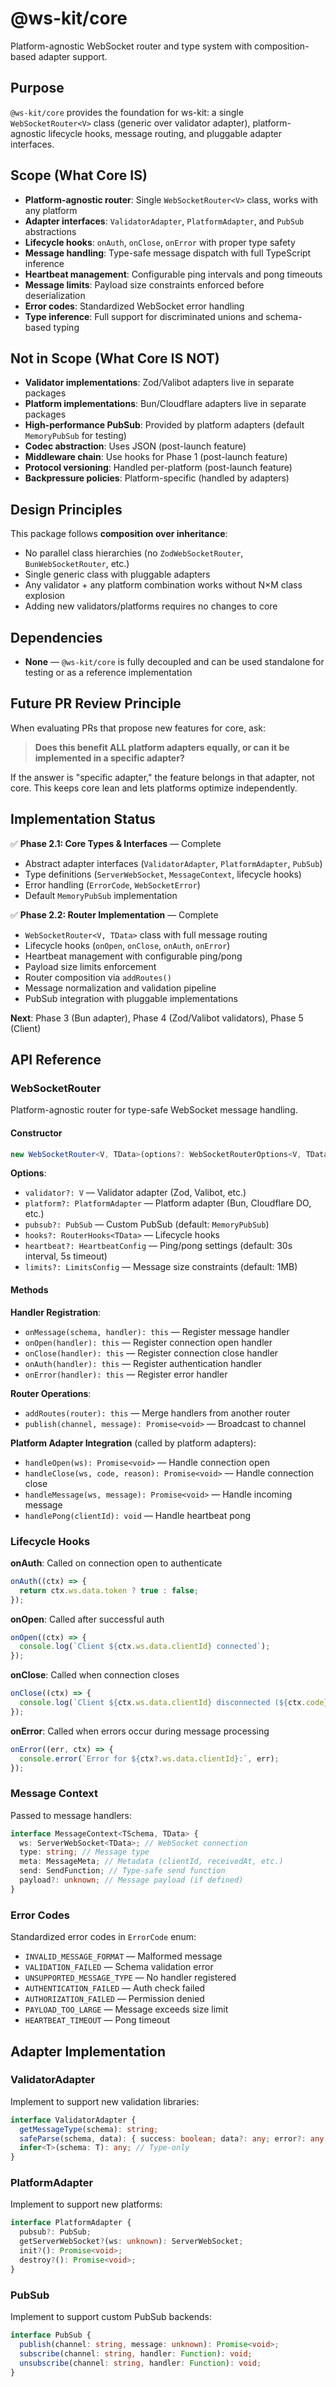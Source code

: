 # @ws-kit/core

Platform-agnostic WebSocket router and type system with composition-based adapter support.

## Purpose

`@ws-kit/core` provides the foundation for ws-kit: a single `WebSocketRouter<V>` class (generic over validator adapter), platform-agnostic lifecycle hooks, message routing, and pluggable adapter interfaces.

## Scope (What Core IS)

- **Platform-agnostic router**: Single `WebSocketRouter<V>` class, works with any platform
- **Adapter interfaces**: `ValidatorAdapter`, `PlatformAdapter`, and `PubSub` abstractions
- **Lifecycle hooks**: `onAuth`, `onClose`, `onError` with proper type safety
- **Message handling**: Type-safe message dispatch with full TypeScript inference
- **Heartbeat management**: Configurable ping intervals and pong timeouts
- **Message limits**: Payload size constraints enforced before deserialization
- **Error codes**: Standardized WebSocket error handling
- **Type inference**: Full support for discriminated unions and schema-based typing

## Not in Scope (What Core IS NOT)

- **Validator implementations**: Zod/Valibot adapters live in separate packages
- **Platform implementations**: Bun/Cloudflare adapters live in separate packages
- **High-performance PubSub**: Provided by platform adapters (default `MemoryPubSub` for testing)
- **Codec abstraction**: Uses JSON (post-launch feature)
- **Middleware chain**: Use hooks for Phase 1 (post-launch feature)
- **Protocol versioning**: Handled per-platform (post-launch feature)
- **Backpressure policies**: Platform-specific (handled by adapters)

## Design Principles

This package follows **composition over inheritance**:

- No parallel class hierarchies (no `ZodWebSocketRouter`, `BunWebSocketRouter`, etc.)
- Single generic class with pluggable adapters
- Any validator + any platform combination works without N×M class explosion
- Adding new validators/platforms requires no changes to core

## Dependencies

- **None** — `@ws-kit/core` is fully decoupled and can be used standalone for testing or as a reference implementation

## Future PR Review Principle

When evaluating PRs that propose new features for core, ask:

> **Does this benefit ALL platform adapters equally, or can it be implemented in a specific adapter?**

If the answer is "specific adapter," the feature belongs in that adapter, not core. This keeps core lean and lets platforms optimize independently.

## Implementation Status

✅ **Phase 2.1: Core Types & Interfaces** — Complete

- Abstract adapter interfaces (`ValidatorAdapter`, `PlatformAdapter`, `PubSub`)
- Type definitions (`ServerWebSocket`, `MessageContext`, lifecycle hooks)
- Error handling (`ErrorCode`, `WebSocketError`)
- Default `MemoryPubSub` implementation

✅ **Phase 2.2: Router Implementation** — Complete

- `WebSocketRouter<V, TData>` class with full message routing
- Lifecycle hooks (`onOpen`, `onClose`, `onAuth`, `onError`)
- Heartbeat management with configurable ping/pong
- Payload size limits enforcement
- Router composition via `addRoutes()`
- Message normalization and validation pipeline
- PubSub integration with pluggable implementations

**Next**: Phase 3 (Bun adapter), Phase 4 (Zod/Valibot validators), Phase 5 (Client)

## API Reference

### WebSocketRouter

Platform-agnostic router for type-safe WebSocket message handling.

#### Constructor

```typescript
new WebSocketRouter<V, TData>(options?: WebSocketRouterOptions<V, TData>)
```

**Options**:

- `validator?: V` — Validator adapter (Zod, Valibot, etc.)
- `platform?: PlatformAdapter` — Platform adapter (Bun, Cloudflare DO, etc.)
- `pubsub?: PubSub` — Custom PubSub (default: `MemoryPubSub`)
- `hooks?: RouterHooks<TData>` — Lifecycle hooks
- `heartbeat?: HeartbeatConfig` — Ping/pong settings (default: 30s interval, 5s timeout)
- `limits?: LimitsConfig` — Message size constraints (default: 1MB)

#### Methods

**Handler Registration**:

- `onMessage(schema, handler): this` — Register message handler
- `onOpen(handler): this` — Register connection open handler
- `onClose(handler): this` — Register connection close handler
- `onAuth(handler): this` — Register authentication handler
- `onError(handler): this` — Register error handler

**Router Operations**:

- `addRoutes(router): this` — Merge handlers from another router
- `publish(channel, message): Promise<void>` — Broadcast to channel

**Platform Adapter Integration** (called by platform adapters):

- `handleOpen(ws): Promise<void>` — Handle connection open
- `handleClose(ws, code, reason): Promise<void>` — Handle connection close
- `handleMessage(ws, message): Promise<void>` — Handle incoming message
- `handlePong(clientId): void` — Handle heartbeat pong

### Lifecycle Hooks

**onAuth**: Called on connection open to authenticate

```typescript
onAuth((ctx) => {
  return ctx.ws.data.token ? true : false;
});
```

**onOpen**: Called after successful auth

```typescript
onOpen((ctx) => {
  console.log(`Client ${ctx.ws.data.clientId} connected`);
});
```

**onClose**: Called when connection closes

```typescript
onClose((ctx) => {
  console.log(`Client ${ctx.ws.data.clientId} disconnected (${ctx.code})`);
});
```

**onError**: Called when errors occur during message processing

```typescript
onError((err, ctx) => {
  console.error(`Error for ${ctx?.ws.data.clientId}:`, err);
});
```

### Message Context

Passed to message handlers:

```typescript
interface MessageContext<TSchema, TData> {
  ws: ServerWebSocket<TData>; // WebSocket connection
  type: string; // Message type
  meta: MessageMeta; // Metadata (clientId, receivedAt, etc.)
  send: SendFunction; // Type-safe send function
  payload?: unknown; // Message payload (if defined)
}
```

### Error Codes

Standardized error codes in `ErrorCode` enum:

- `INVALID_MESSAGE_FORMAT` — Malformed message
- `VALIDATION_FAILED` — Schema validation error
- `UNSUPPORTED_MESSAGE_TYPE` — No handler registered
- `AUTHENTICATION_FAILED` — Auth check failed
- `AUTHORIZATION_FAILED` — Permission denied
- `PAYLOAD_TOO_LARGE` — Message exceeds size limit
- `HEARTBEAT_TIMEOUT` — Pong timeout

## Adapter Implementation

### ValidatorAdapter

Implement to support new validation libraries:

```typescript
interface ValidatorAdapter {
  getMessageType(schema): string;
  safeParse(schema, data): { success: boolean; data?: any; error?: any };
  infer<T>(schema: T): any; // Type-only
}
```

### PlatformAdapter

Implement to support new platforms:

```typescript
interface PlatformAdapter {
  pubsub?: PubSub;
  getServerWebSocket?(ws: unknown): ServerWebSocket;
  init?(): Promise<void>;
  destroy?(): Promise<void>;
}
```

### PubSub

Implement to support custom PubSub backends:

```typescript
interface PubSub {
  publish(channel: string, message: unknown): Promise<void>;
  subscribe(channel: string, handler: Function): void;
  unsubscribe(channel: string, handler: Function): void;
}
```
